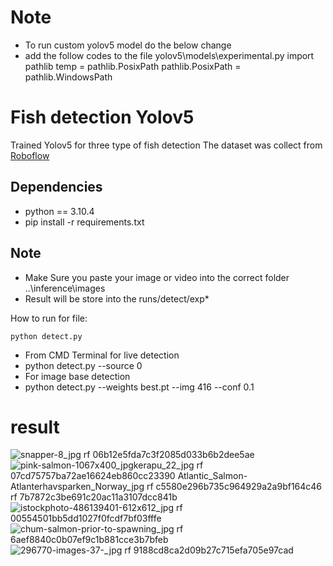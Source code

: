 # Note
* To run custom yolov5 model do the below change
* add the follow codes to the file yolov5\models\experimental.py
import pathlib
temp = pathlib.PosixPath
pathlib.PosixPath = pathlib.WindowsPath
# Fish detection Yolov5
Trained Yolov5 for three type of fish detection 
The dataset was collect from [Roboflow](https://universe.roboflow.com/research-vpani/fish-species-classification)
## Dependencies
* python == 3.10.4
* pip install -r requirements.txt

## Note 
* Make Sure you paste your image or video into the correct folder ..\inference\images
* Result will be store into the runs/detect/exp*

How to run for file:
<pre><code>python detect.py</code></pre>
* From CMD Terminal for live detection
* python detect.py --source 0
* For image base detection
* python detect.py --weights best.pt --img 416 --conf 0.1


# result
![snapper-8_jpg rf 06b12e5fda7c3f2085d033b6b2dee5ae](https://github.com/furiouskhan007/Fish_detection_Yolov5/assets/135207625/776e26e7-d7bd-4751-85f2-1ae46d846fe5)
![pink-salmon-1067x400_jpg![kerapu_22_jpg rf 07cd75757ba72ae16624eb860cc23390](https://github.com/furiouskhan007/Fish_detection_Yolov5/assets/135207625/6adbfcf3-98b0-4bf6-aa84-7b84c6a29f3d)
![Atlantic_Salmon-Atlanterhavsparken_Norway_jpg rf c5580e296b735c964929a2a9bf164c46](https://github.com/furiouskhan007/Fish_detection_Yolov5/assets/135207625/de7ff171-ff60-4399-8605-89f82fa693f0)
 rf 7b7872c3be691c20ac11a3107dcc841b](https://github.com/furiouskhan007/Fish_detection_Yolov5/assets/135207625/9a35fd6a-4192-4152-8186-d2473bbe8ded)
![istockphoto-486139401-612x612_jpg rf 00554501bb5dd1027f0fcdf7bf03fffe](https://github.com/furiouskhan007/Fish_detection_Yolov5/assets/135207625/d562c94b-66a1-486b-b124-c3b455e16666)
![chum-salmon-prior-to-spawning_jpg rf 6aef8840c0b07ef9c1b881cce3b7bfeb](https://github.com/furiouskhan007/Fish_detection_Yolov5/assets/135207625/e633d28f-10c2-42bd-ba2e-f7bc476327b4)
![296770-images-37-_jpg rf 9188cd8ca2d09b27c715efa705e97cad](https://github.com/furiouskhan007/Fish_detection_Yolov5/assets/135207625/1784f4c0-b74a-4954-8e76-a6bc234ddcbf)
